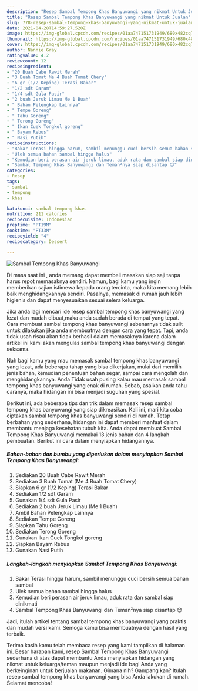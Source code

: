 ```yaml
---
description: "Resep Sambal Tempong Khas Banyuwangi yang nikmat Untuk Jualan"
title: "Resep Sambal Tempong Khas Banyuwangi yang nikmat Untuk Jualan"
slug: 778-resep-sambal-tempong-khas-banyuwangi-yang-nikmat-untuk-jualan
date: 2021-04-28T14:59:27.520Z
image: https://img-global.cpcdn.com/recipes/01aa747151731949/680x482cq70/sambal-tempong-khas-banyuwangi-foto-resep-utama.jpg
thumbnail: https://img-global.cpcdn.com/recipes/01aa747151731949/680x482cq70/sambal-tempong-khas-banyuwangi-foto-resep-utama.jpg
cover: https://img-global.cpcdn.com/recipes/01aa747151731949/680x482cq70/sambal-tempong-khas-banyuwangi-foto-resep-utama.jpg
author: Nannie Gray
ratingvalue: 4.2
reviewcount: 12
recipeingredient:
- "20 Buah Cabe Rawit Merah"
- "3 Buah Tomat Me 4 Buah Tomat Chery"
- "6 gr (1/2 Keping) Terasi Bakar"
- "1/2 sdt Garam"
- "1/4 sdt Gula Pasir"
- "2 buah Jeruk Limau Me 1 Buah"
- " Bahan Pelengkap Lainnya"
- " Tempe Goreng"
- " Tahu Goreng"
- " Terong Goreng"
- " Ikan Cuek Tongkol goreng"
- " Bayam Rebus"
- " Nasi Putih"
recipeinstructions:
- "Bakar Terasi hingga harum, sambil menunggu cuci bersih semua bahan sambal"
- "Ulek semua bahan sambal hingga halus"
- "Kemudian beri perasan air jeruk limau, aduk rata dan sambal siap dinikmati"
- "Sambal Tempong Khas Banyuwangi dan Teman²nya siap disantap 😊"
categories:
- Resep
tags:
- sambal
- tempong
- khas

katakunci: sambal tempong khas 
nutrition: 211 calories
recipecuisine: Indonesian
preptime: "PT19M"
cooktime: "PT33M"
recipeyield: "4"
recipecategory: Dessert

---
```



![Sambal Tempong Khas Banyuwangi](https://img-global.cpcdn.com/recipes/01aa747151731949/680x482cq70/sambal-tempong-khas-banyuwangi-foto-resep-utama.jpg)

Di masa  saat ini , anda memang dapat membeli masakan siap saji tanpa harus repot memasaknya sendiri. Namun, bagi kamu yang ingin memberikan sajian istimewa kepada orang tercinta, maka kita memang lebih baik menghidangkannya sendiri. Pasalnya, memasak di rumah jauh lebih higienis dan dapat menyesuaikan sesuai selera keluarga.

Jika anda lagi mencari ide resep sambal tempong khas banyuwangi yang lezat dan mudah dibuat,maka anda sudah berada di tempat yang tepat. Cara membuat sambal tempong khas banyuwangi  sebenarnya tidak sulit untuk dilakukan jika anda membuatnya dengan cara yang tepat. Tapi, anda tidak usah risau akan tidak berhasil dalam memasaknya 
karena dalam artikel ini kami akan mengulas sambal tempong khas banyuwangi dengan seksama.  



Nah bagi kamu yang mau memasak sambal tempong khas banyuwangi yang lezat, ada beberapa tahap yang bisa dikerjakan, mulai dari memilih jenis bahan, kemudian penentuan bahan segar, sampai cara mengolah dan menghidangkannya. Anda Tidak usah pusing kalau mau memasak sambal tempong khas banyuwangi yang enak di rumah. Sebab, asalkan anda  tahu caranya, maka hidangan ini bisa menjadi suguhan yang spesial.

Berikut ini, ada beberapa tips dan trik dalam memasak resep sambal tempong khas banyuwangi yang siap dikreasikan. Kali ini, mari kita coba ciptakan sambal tempong khas banyuwangi sendiri di rumah. Tetap berbahan yang sederhana, hidangan ini dapat memberi manfaat dalam membantu menjaga kesehatan tubuh kita. Anda dapat membuat Sambal Tempong Khas Banyuwangi memakai 13 jenis bahan dan 4 langkah pembuatan. Berikut ini cara dalam menyiapkan hidangannya.

<!--inarticleads1-->

##### Bahan-bahan dan bumbu yang diperlukan dalam menyiapkan Sambal Tempong Khas Banyuwangi:

1. Sediakan 20 Buah Cabe Rawit Merah
1. Sediakan 3 Buah Tomat (Me 4 Buah Tomat Chery)
1. Siapkan 6 gr (1/2 Keping) Terasi Bakar
1. Sediakan 1/2 sdt Garam
1. Gunakan 1/4 sdt Gula Pasir
1. Sediakan 2 buah Jeruk Limau (Me 1 Buah)
1. Ambil  Bahan Pelengkap Lainnya
1. Sediakan  Tempe Goreng
1. Siapkan  Tahu Goreng
1. Sediakan  Terong Goreng
1. Gunakan  Ikan Cuek Tongkol goreng
1. Siapkan  Bayam Rebus
1. Gunakan  Nasi Putih




<!--inarticleads2-->

##### Langkah-langkah menyiapkan Sambal Tempong Khas Banyuwangi:

1. Bakar Terasi hingga harum, sambil menunggu cuci bersih semua bahan sambal
1. Ulek semua bahan sambal hingga halus
1. Kemudian beri perasan air jeruk limau, aduk rata dan sambal siap dinikmati
1. Sambal Tempong Khas Banyuwangi dan Teman²nya siap disantap 😊




Jadi, itulah artikel tentang  sambal tempong khas banyuwangi  yang praktis dan mudah versi kami. Semoga kamu bisa membuatnya dengan hasil yang terbaik. 

Terima kasih kamu telah membaca resep yang kami tampilkan di halaman ini. Besar harapan kami, resep  Sambal Tempong Khas Banyuwangi sederhana di atas dapat membantu Anda menyiapkan hidangan yang nikmat untuk keluarga/teman maupun menjadi ide bagi Anda yang berkeinginan untuk berjualan makanan. Gimana nih? Gampang kan? Itulah resep sambal tempong khas banyuwangi yang bisa Anda lakukan di rumah. Selamat mencoba!


